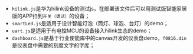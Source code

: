 - `hilink.js`是华为hilink设备的测试js，在部署该文件后可以用测试版智能家居版的APP扫到`开关（调试）`的设备；
- `smartLed.js`是适用于设计智能灯泡（筒灯、球泡、台灯）的demo；
- `uart.js`是适用于有电控MCU的设备接入hilink生态的demo；
- `dashboard.js`是基于行业使能库中的canvas开发的仪表盘demo，`f0816.din`是仪表盘中需要的刻度文字的字库；

